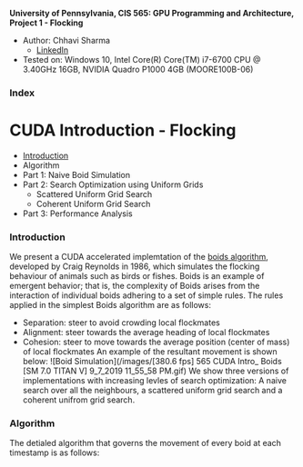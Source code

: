 **University of Pennsylvania, CIS 565: GPU Programming and Architecture,
Project 1 - Flocking**

* Author: Chhavi Sharma
  * [LinkedIn](https://www.linkedin.com/in/chhavi275/)
* Tested on: Windows 10, Intel Core(R) Core(TM) i7-6700 CPU @ 3.40GHz 16GB, NVIDIA Quadro P1000 4GB (MOORE100B-06)

### Index

CUDA Introduction - Flocking
============================
- [Introduction](https://github.com/chhavisharma/Project1-CUDA-Flocking/blob/master/README.md#introduction)
- Algorithm
- Part 1: Naive Boid Simulation
- Part 2: Search Optimization using Uniform Grids
  - Scattered Uniform Grid Search
  - Coherent Uniform Grid Search
- Part 3: Performance Analysis


### Introduction

We present a CUDA accelerated implemtation of the [boids algorithm](https://en.wikipedia.org/wiki/Boids), developed by Craig Reynolds in 1986, which simulates the flocking behaviour of animals such as birds or fishes. Boids is an example of emergent behavior; that is, the complexity of Boids arises from the interaction of individual boids adhering to a set of simple rules. 
The rules applied in the simplest Boids algorithm are as follows:
- Separation: steer to avoid crowding local flockmates
- Alignment: steer towards the average heading of local flockmates
- Cohesion: steer to move towards the average position (center of mass) of local flockmates
An example of the resultant movement is shown below:
![Boid Simulation](/images/[380.6 fps] 565 CUDA Intro_ Boids [SM 7.0 TITAN V] 9_7_2019 11_55_58 PM.gif)
We show three versions of implementations with increasing levles of search optimization: A naive search over all the neighbours, a scattered uniform grid search and a coherent unifrom grid search. 

### Algorithm

The detialed algorithm that governs the movement of every boid at each timestamp is as follows:


